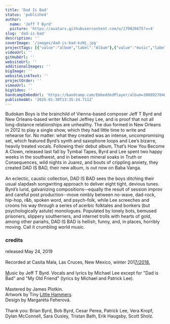 ```yaml
---
title: 'Dad Is Bad'
status: 'published'
author:
  name: 'Jeff T Byrd'
  picture: 'https://avatars.githubusercontent.com/u/179826675?v=4'
slug: 'dad-is-bad'
description: ''
coverImage: '/images/dad-is-bad-kzNj.jpg'
projectTags: [{"value":"album","label":"Album"},{"value":"music","label":"Music"}]
videoUrl: ''
gitHubUrl: ''
websiteUrl: ''
additionalImages: ''
bigImage: ''
websiteLinkText: ''
projectOrder: ''
vimeoUrl: ''
bigVideo: ''
bandcampEmbedUrl: 'https://bandcamp.com/EmbeddedPlayer/album=3008927848/size=large/bgcol=ffffff/linkcol=0687f5/tracklist=false/transparent=true/'
publishedAt: '2025-01-30T13:35:24.711Z'
---
```


Budokan Boys is the brainchild of Vienna-based composer Jeff T Byrd and New Orleans-based writer Michael Jeffrey Lee, and is proof that not all long-distance relationships are unhealthy. The duo formed in New Orleans in 2012 to play a single show, which they had little time to write and rehearse for. No matter: what they created was an intense, uncompromising set, which featured Byrd’s synth and saxophone loops and Lee’s bizarre, heavily treated vocals. Following their debut album, That’s How You Become A Clown, released last fall by Tymbal Tapes, Byrd and Lee spent two happy weeks in the southwest, and in between mineral soaks in Truth or Consequences, wild nights in Juarez, and bouts of crippling anxiety, they created DAD IS BAD, their new album, is out now on Baba Vanga.\
\
An eclectic, caustic collection, DAD IS BAD sees the boys ditching their usual slapdash songwriting approach to deliver eight tight, devious tunes. Byrd’s lurid, galvanizing compositions--equally the result of session improv and careful post production--move nimbly between no-wave, dad-rock, hip-hop, r&b, spoken word, and psych-folk, while Lee screeches and croons his way through a series of acerbic folktales and bonkers (but psychologically astute) monologues. Populated by lonely bots, bemused prisoners, slippery southerners, and internet trolls with hearts of gold, among other pariahs, DAD IS BAD is hellish, funny, and, in places, horribly moving. Call it crumbling world music.

### credits

released May 24, 2019\
\
Recorded at Casita Mala, Las Cruces, New Mexico, winter 201[7/2018.\
\
M](http://2018.Music)usic by Jeff T Byrd. Vocals and lyrics by Michael Lee except for "Dad is Bad" and "My Old Friend" (lyrics by Michael and Patrick Lee).\
\
Mastered by James Plotkin.\
Artwork by Tiny [Little Hammers](http://Hammers.Design).\
Design by Margaréta Feherová.\
\
Thank you: Brian Byrd, Bob Byrd, Cesar Perea, Patrick Lee, Vera Kropf, Dylan McConnell, Sara Ousley, Tristan Bath, Erik Haugsby, Scott Sholz.